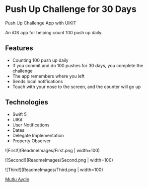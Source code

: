 # Push Up Challenge for 30 Days 
Push Up Challenge App with UIKIT


An iOS app for helping count 100 push up daily.

## Features
* Counting 100 push up daily
* If you commit and do 100 pushes for 30 days, you complete the challenge
* The app remembers where you left 
* Sends local notifications
* Touch with your nose to the screen, and the counter will go up

## Technologies
* Swift 5
* UIKit
* User Notifications
* Dates
* Delegate Implementation
* Property Observer



![First!](ReadmeImages/First.png | width=100)

![Second!](ReadmeImages/Second.png | width=100)

![Third!](ReadmeImages/Third.png | width=100)



<div class="badge-base LI-profile-badge" data-locale="tr_TR" data-size="medium" data-theme="light" data-type="VERTICAL" data-vanity="mutluaydin" data-version="v1"><a class="badge-base__link LI-simple-link" href="https://www.linkedin.com/in/mutluaydin?trk=profile-badge">Mutlu Aydin</a></div>
              
